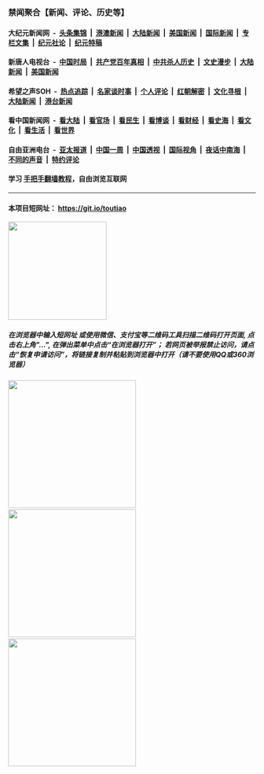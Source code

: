 ### 禁闻聚合【新闻、评论、历史等】

#### 大纪元新闻网 &nbsp;-&nbsp; [头条集锦](indexes/E头条集锦.md?t=02090844) &nbsp;|&nbsp; [港澳新闻](indexes/E港澳新闻.md?t=02090844)  &nbsp;|&nbsp; [大陆新闻](indexes/E大陆新闻.md?t=02090844) &nbsp;|&nbsp; [美国新闻](indexes/E美国新闻.md?t=02090844) &nbsp;|&nbsp; [国际新闻](indexes/E国际新闻.md?t=02090844) &nbsp;|&nbsp; [专栏文集](indexes/E专栏文集.md?t=02090844) &nbsp;|&nbsp; [纪元社论](indexes/E纪元社论.md?t=02090844) &nbsp;|&nbsp; [纪元特稿](indexes/E纪元特稿.md?t=02090844) 

#### 新唐人电视台 &nbsp;-&nbsp; [中国时局](indexes/N中国时局.md?t=02090844) &nbsp;|&nbsp; [共产党百年真相](indexes/N共产党百年真相.md?t=02090844) &nbsp;|&nbsp; [中共杀人历史](indexes/N中共杀人历史.md?t=02090844) &nbsp;|&nbsp; [文史漫步](indexes/N文史漫步.md?t=02090844) &nbsp;|&nbsp; [大陆新闻](indexes/N大陆新闻.md?t=02090844) &nbsp;|&nbsp; [美国新闻](indexes/N美国新闻.md?t=02090844)

#### 希望之声SOH &nbsp;-&nbsp; [热点追踪](indexes/H热点追踪.md?t=02090844) &nbsp;|&nbsp; [名家谈时事](indexes/H名家谈时事.md?t=02090844) &nbsp;|&nbsp; [个人评论](indexes/H个人评论.md?t=02090844)  &nbsp;|&nbsp; [红朝解密](indexes/H红朝解密.md?t=02090844) &nbsp;|&nbsp; [文化寻根](indexes/H文化寻根.md?t=02090844) &nbsp;|&nbsp; [大陆新闻](indexes/H大陆新闻.md?t=02090844) &nbsp;|&nbsp; [港台新闻](indexes/H港台新闻.md?t=02090844)

#### 看中国新闻网 &nbsp;-&nbsp; [看大陆](indexes/S看大陆.md?t=02090844) &nbsp;|&nbsp; [看官场](indexes/S看官场.md?t=02090844) &nbsp;|&nbsp; [看民生](indexes/S看民生.md?t=02090844)  &nbsp;|&nbsp; [看博谈](indexes/S看博谈.md?t=02090844) &nbsp;|&nbsp; [看财经](indexes/S看财经.md?t=02090844) &nbsp;|&nbsp; [看史海](indexes/S看史海.md?t=02090844) &nbsp;|&nbsp; [看文化](indexes/S看文化.md?t=02090844) &nbsp;|&nbsp; [看生活](indexes/S看生活.md?t=02090844) &nbsp;|&nbsp; [看世界](indexes/S看世界.md?t=02090844)

#### 自由亚洲电台 &nbsp;-&nbsp; [亚太报道](indexes/R亚太报道.md?t=02090844) &nbsp;|&nbsp; [中国一周](indexes/R中国一周.md?t=02090844) &nbsp;|&nbsp; [中国透视](indexes/R中国透视.md?t=02090844)  &nbsp;|&nbsp; [国际视角](indexes/R国际视角.md?t=02090844) &nbsp;|&nbsp; [夜话中南海](indexes/R夜话中南海.md?t=02090844) &nbsp;|&nbsp; [不同的声音](indexes/R不同的声音.md?t=02090844) &nbsp;|&nbsp; [特约评论](indexes/R特约评论.md?t=02090844)

#### 学习 [手把手翻墙教程](https://github.com/gfw-breaker/guides/wiki)，自由浏览互联网

----

#### 本项目短网址： https://git.io/toutiao
<img src="https://raw.githubusercontent.com/gfw-breaker/banned-news/master/scripts/img/qr.png" width="200px"/>  

##### 在浏览器中输入短网址 或使用微信、支付宝等二维码工具扫描二维码打开页面, 点击右上角"...", 在弹出菜单中点击“在浏览器打开”； 若网页被举报禁止访问，请点击“恢复申请访问”，将链接复制并粘贴到浏览器中打开（请不要使用QQ或360浏览器）

<img src="https://raw.githubusercontent.com/gfw-breaker/banned-news/master/scripts/img/1.png" width="260px"/> &nbsp; <img src="https://raw.githubusercontent.com/gfw-breaker/banned-news/master/scripts/img/2.png" width="260px"/> &nbsp; <img src="https://raw.githubusercontent.com/gfw-breaker/banned-news/master/scripts/img/3.png" width="260px"/>
